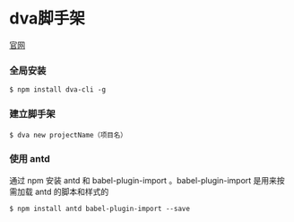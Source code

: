 # dva脚手架
[官网](https://dvajs.com/)

### 全局安装
`$ npm install dva-cli -g`

### 建立脚手架
`$ dva new projectName（项目名）`

### 使用 antd
通过 npm 安装 antd 和 babel-plugin-import 。babel-plugin-import 是用来按需加载 antd 的脚本和样式的

`$ npm install antd babel-plugin-import --save`
